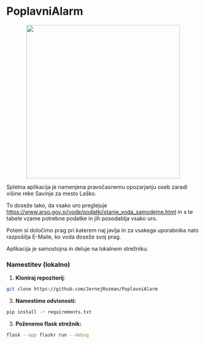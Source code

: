 # PoplavniAlarm

<p align="center">
  <img src="" width="400" lenght="400"/>
</p>
Spletna aplikacija je namenjena pravočasnemu opozarjanju oseb zaradi višine reke Savinje za mesto Laško.

To doseže tako, da vsako uro preglejuje https://www.arso.gov.si/vode/podatki/stanje_voda_samodejne.html in s te tabele vzame potrebne podatke in jih posodablja vsako uro.

Potem si določimo prag pri katerem naj javlja in za vsakega uporabnika nato razpošilja E-Maile, ko voda doseže svoj prag.

Aplikacija je samostojna in deluje na lokalnem strežniku.




### Namestitev (lokalno)

1. **Kloniraj repozitorij**:
```bash
git clone https://github.com/JernejRozman/PoplavniAlarm
```
3. **Namestimo odvisnosti:**

```bash
pip install -r requirements.txt
```

3. **Poženemo flask strežnik:**

```bash
flask --app flaskr run --debug
```

